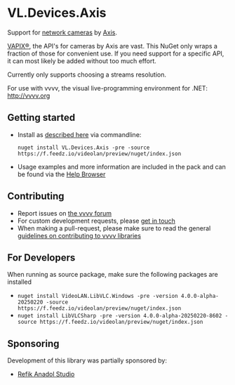 # VL.Devices.Axis

Support for [network cameras](https://www.axis.com/products/network-cameras) by [Axis](https://www.axis.com/).

[VAPIX®](https://developer.axis.com/vapix/), the API's for cameras by Axis are vast. This NuGet only wraps a fraction of those for convenient use. If you need support for a specific API, it can most likely be added without too much effort. 

Currently only supports choosing a streams resolution.

For use with vvvv, the visual live-programming environment for .NET: http://vvvv.org

## Getting started
- Install as [described here](https://thegraybook.vvvv.org/reference/hde/managing-nugets.html) via commandline:

    `nuget install VL.Devices.Axis -pre -source https://f.feedz.io/videolan/preview/nuget/index.json`

- Usage examples and more information are included in the pack and can be found via the [Help Browser](https://thegraybook.vvvv.org/reference/hde/findinghelp.html)

## Contributing
- Report issues on [the vvvv forum](https://forum.vvvv.org/c/vvvv-gamma/28)
- For custom development requests, please [get in touch](mailto:devvvvs@vvvv.org)
- When making a pull-request, please make sure to read the general [guidelines on contributing to vvvv libraries](https://thegraybook.vvvv.org/reference/extending/contributing.html)

## For Developers
When running as source package, make sure the following packages are installed
- `nuget install VideoLAN.LibVLC.Windows -pre -version 4.0.0-alpha-20250220 -source https://f.feedz.io/videolan/preview/nuget/index.json`
- `nuget install LibVLCSharp -pre -version 4.0.0-alpha-20250220-8602 -source https://f.feedz.io/videolan/preview/nuget/index.json`

## Sponsoring
Development of this library was partially sponsored by:  
* [Refik Anadol Studio](https://refikanadolstudio.com/)

